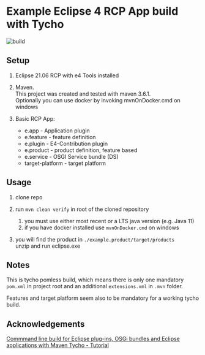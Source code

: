 # Example Eclipse 4 RCP App build with Tycho

![build](https://github.com/confinitum/e4-rcp-tycho/actions/workflows/maven.yml/badge.svg)

## Setup
1. Eclipse 21.06 RCP with e4 Tools installed
1. Maven.   
This project was created and tested with maven 3.6.1.  
Optionally you can use docker by invoking mvnOnDocker.cmd on windows
2. Basic RCP App:  

    * e.app - Application plugin
    * e.feature - feature definition 
    * e.plugin - E4-Contribution plugin
    * e.product - product definition, feature based
    * e.service - OSGI Service bundle (DS)
    * target-platform - target platform

## Usage

1. clone repo
2. run `mvn clean verify` in root of the cloned repository
    1. you must use either most recent or a LTS java version (e.g. Java 11)
    2. if you have docker installed use `mvnOnDocker.cmd` on windows

3. you will find the product in `./example.product/target/products`  
unzip and run eclipse.exe

## Notes
This is  tycho pomless build, which means there is only one mandatory `pom.xml` in project root and an additional `extensions.xml` in `.mvn` folder. 

Features and target platform seem also to be mandatory for a working tycho build.

## Acknowledgements

[Commmand line build for Eclipse plug-ins, OSGi bundles and Eclipse applications with Maven Tycho - Tutorial](https://www.vogella.com/tutorials/EclipseTycho/article.html)